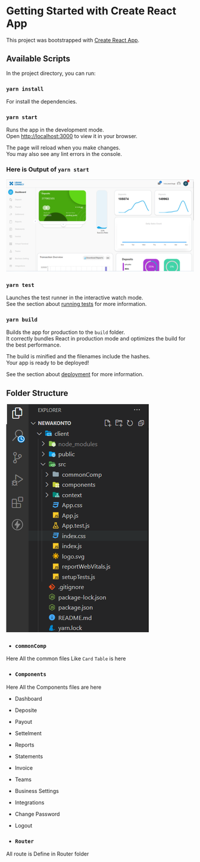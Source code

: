 # Getting Started with Create React App

This project was bootstrapped with [Create React App](https://github.com/facebook/create-react-app).

## Available Scripts

In the project directory, you can run:

### `yarn install`

For install the dependencies.

### `yarn start`

Runs the app in the development mode.\
Open [http://localhost:3000](http://localhost:3000) to view it in your browser.

The page will reload when you make changes.\
You may also see any lint errors in the console.  
###  Here is Output  of `yarn start`

![foder img](./imgDoc/firstImg.png)  
### `yarn test`

Launches the test runner in the interactive watch mode.\
See the section about [running tests](https://facebook.github.io/create-react-app/docs/running-tests) for more information.

### `yarn build`

Builds the app for production to the `build` folder.\
It correctly bundles React in production mode and optimizes the build for the best performance.

The build is minified and the filenames include the hashes.\
Your app is ready to be deployed!

See the section about [deployment](https://facebook.github.io/create-react-app/docs/deployment) for more information.

## Folder Structure  
<!-- Img -->

![foder img](./imgDoc/folder.png)

- ### `commonComp`
Here All the common files Like  `Card` `Table` is here
- ### `Components`
Here All the Components files are here
  - Dashboard
  - Deposite
  - Payout
  - Settelment
  - Reports
  - Statements
  - Invoice
  - Teams
  - Business Settings
  - Integrations
  - Change Password
  - Logout


- ### `Router`
All  route is Define in Router folder